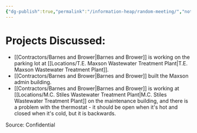 ```yaml
---
{"dg-publish":true,"permalink":"/information-heap/random-meeting/","noteIcon":"","created":"2025-05-20T09:18:16.407-05:00"}
---
```


# Projects Discussed:
- [[Contractors/Barnes and Brower\|Barnes and Brower]] is working on the parking lot at [[Locations/T.E. Maxson Wastewater Treatment Plant\|T.E. Maxson Wastewater Treatment Plant]].
- [[Contractors/Barnes and Brower\|Barnes and Brower]] built the Maxson admin building.
- [[Contractors/Barnes and Brower\|Barnes and Brower]] is working at [[Locations/M.C. Stiles Wastewater Treatment Plant\|M.C. Stiles Wastewater Treatment Plant]] on the maintenance building, and there is a problem with the thermostat - it should be open when it's hot and closed when it's cold, but it is backwards.

Source: Confidential